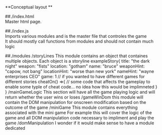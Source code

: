 **Conceptual layout **<br>

##./index.html <br>
  Master html page. <br>

##./index.js <br>
  Imports various modules and is the master file that controles the game <br>
  It should mostly call functions from modules and should not contain much logic <br>
  
##./modules
    /storyLines
      This module contains an object that containes multiple objects. Each object is a storyline
        exampleStory{
            title: "the dark night"
            weapon: "fists"
            location: "gotham"
            name: "bruce"
            weaponHint: "capow, not bang"
            locationHint: "worse than new york"
            nameHint: "wayne enterprises CEO"
            game: 1  // if you wanted to have different games for different stories
            cheatOn() =>{
            // some code that affects the gameplay to enable some typle of cheat code... no idea how this would be implimneted
            } 
        }
    /mainGameLogic
     This section will have all the game playing logic and will return whether the user wins or loses
    /gameWinDom
     this module will contain the DOM manipulation for onscreen modification based on the outcome of the game
    /miniGame
      This module contains everything associated with the mini game
      For example this will cover the logic of the game and all DOM manipulation code necessary to 
      impliment and play the game
    /domManipulation
      I wonder if it would make sense to have a module dedicated 
     
      
